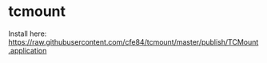 tcmount
=======
Install here: https://raw.githubusercontent.com/cfe84/tcmount/master/publish/TCMount.application
